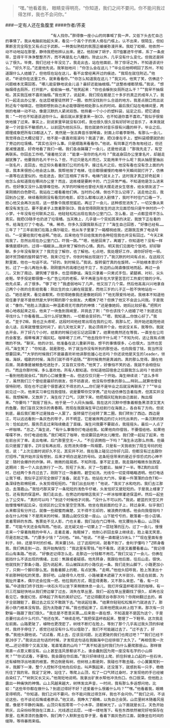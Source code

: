 > “嘿。”他看着我， 眼睛变得明亮，“你知道，我们之间不要问。你不能问我过得怎样，我也不会问你。”

###一定有人还在鱼腹里
####作者/荞麦

						“有人找你。”胖得像一座小山的同事喊了我一声，又低下头去忙自己的事情了。我从电脑前抬起头来，看见一个高个子的男人倚在门框上。认不出来，很陌生，但如果断言完全陌生又有点过于武断。一种类似熟稔的氛围正缓缓弥漫开来。我眨了眨眼，他依然一动不动地站在那里，静待我把他辨认出来。是Z。他刮掉了胡子，将T恤塞进牛仔裤，系了一条皮带，显得干干净净整整齐齐，而不再是乱七八糟的。除此以外，几乎没有什么变化。但我还是辨认了很久。毕竟，我们已经十年没见了。我走出去，站在他面前，除了惊讶之外，不知道该说什么。“好久不见。”还是他先说。我笨拙地问：“你怎么会在这儿？”毕业后他明明回了苏州，不知道跟什么人结婚了。但他现在站在这儿，看不出曾经离开过的痕迹。“我现在就住附近。”他说，“听说你在这里工作，就来看看你。”“你怎么知道我在这儿？”我又问。他笑了笑，仿佛这个问题根本无需回答。“哪儿能安静地说会儿话？最好还能抽根烟。”“这整栋楼都禁烟。”我说，“想抽烟得去厕所，打开窗户，偷偷抽一根。”他笑起来：“你也会躲到女厕所这么干？”“我早不抽烟啦。其实我压根不喜欢抽烟。”我也笑了。说起来，我们现在都是三十多岁的真正的成年人了。我们一起走出办公室，在这层楼里徒然转了一圈，依然没找到什么合适的地方。我差点脱口而出说附近有个咖啡店，但随即想到自己未必能够跟他相处那么长的时间。最后我们站在电梯间里，两侧的电梯一动不动，像是沉默的人紧闭双唇。他拎着一个小小的塑料袋，站定之后，把它递给我：“一时也不知道该送你什么。最后就从家里拿来一张CD，也不知道你喜不喜欢。”我似乎很愉快地接了过来。事实上，别说家里早就没有CD机，我也很久很久没有好好听过音乐了。本来我就是一个对音乐不敏感的人，以前因为他玩乐队，我也就装作对音乐很有兴趣的样子。毕业之后，顺理成章把所有CD都送人了。竟然是一张古典音乐钢琴曲，封面上印着李斯特。有那么一会儿，我觉得自己大概记错了，他不是一直喜欢摇滚吗？我道了谢，把CD拿在手上，塑料袋顺便就扔到了旁边的垃圾桶。“其实也没什么事。只是顺路来看看你。”他说。有同事正巧急匆匆经过，但还是减慢速度，好奇地看了我们一眼。我们各自踌躇了一会儿，还是他说道：“那我先走了。有空再联系。你回去工作吧。”接着他又说：“能拿一张你的名片吗？”我返身回办公室拿名片，却越走越犹豫了。他要我的名片干什么？但，不过只是名片而已，又能用来干什么呢？我从抽屉里抽出一张名片，走回去，他正仰头看着我们公司的名字。接过名片之后，他没有看也没有念上面的内容，我本来很担心他会这么做。我帮他按了电梯，往日都很缓慢的电梯今天瞬间就打开了，仿佛一直等在这里似的。他走进去，我们互相挥了挥手。电梯门就关上了。这时我才真正好奇起来：他怎么会知道我在哪间办公室？而且，这栋楼是要刷卡的，门卫异常严格。不知道他是怎么进来的。但好像又没什么能够难住他。大学的时候他也曾经大摇大摆走进女生宿舍，给女朋友送了一束刚摘的白色野花。我站在二楼看着他们俩。当时的心情，倒也不怎么记得了。送走他之后，我回到办公室，继续看刚刚没有看完的电影，却怎么都难以进入剧情了，我时不时往门口看一下，担心他又会再次出现，这一想象令我感觉尴尬。再过了一会儿，这种感觉消失了。一切又像从来都没有发生过。要不是桌子上放着那张CD，我会觉得刚刚发生的这次见面恐怕只是午休时的一个小梦。十年没有任何联系之后，他轻轻松松出现在我办公室门口。怎么看，这一点都显得不怎么真实。我把CD随手也扔进了垃圾桶。当天晚上，几乎是一个突如其来的决定，我放下正在看的书，给海生打了个电话。“咦，稀奇。你多久没跟我联系过了？”海生自己回答，“好像已经有……三年了？”三年前我们在路上偶尔碰见，他从车子里拿了一箱樱桃给我，还跟我互换了电话号码。“一定要给我打电话啊。”他说。后来他在节日给我发的各种短信我也并没有回过。“今天Z来找我了。忽然出现在办公室门口。吓我一跳。”“嗯，他是回来了。离婚了，你知道吧？没有一样事情是顺利的，过得一塌糊涂……我非常了解你的心情。真的。明天我们见面吃个饭吧。好好聊聊。多少年没有聊天了？我完全了解你，也了解他。七点吧，我处理好工作，请你好好吃一顿。就环贸顶楼的旋转餐厅吧，我来订位子。你到时候出现就行了。”我沉默的时间有点长，在这段沉默里面，他也一句话不说。“好的。到时候见。”我说。旋转餐厅真的在旋转。一开始根本意识不到，过了一会儿再抬头看，刚刚窗外的高楼已经不见了，东边的山简直像拔地而起。再过一会儿，又到了南边，建筑矮了很多，也显得静谧。海生只拿着一只男式手包，紧腿裤、衬衫、尖头皮鞋。举手投足都很像一名广告公司的老板，早不再是当年在大学里苦苦打工热爱打鼓的少年。他先点菜，点了很多。“够了吧？”我虚弱地叫了几声，他又加了几个菜。然后他高高兴兴地拿自己两个小孩的合影给我看：刚出生的女儿躺在摇篮里，而他三岁的儿子正一脸不快地站在一边。“她总是笑，看见谁都笑。你觉得她像我还是像她妈妈？”他无限爱怜地说。我根本不知道他现任妻子是不是依然是大学时期的那个女朋友。大概换了吧？但换了他又不会这么问我。于是我说：“像你。”他脸上流露出一种温柔得无可救药的神情：“还是像她妈，她妈比较好看。”把照片细心地收起来之后，他夹了一块鱼到我碗里，并挑去了刺：“你也该找个人结婚了吧？到底还在寻找什么？你看看我……没什么好犹豫的，一切都会变好的。”“嗯，我知道……你放心好了。”我说。“至于Z嘛，我也正头疼呢，这段时间他经常出现在我的公司，我那么忙，刚开始还能陪他说会儿话，后来就慢慢没时间了。前几天他又来了，我必须得开个会，他说没关系，我等你。我就去开会。开了好几个小时，结束的时候已经忘记这回事了。结果他竟然还在等我，一直坐在公司的会客室。烟蒂堆满了烟灰缸。咖啡喝了三杯。”“他去找你干什么呢？”不知为何，这让我有点微微的不快。“聊天。他的计划，他准备在这儿重新开始，想干的事情很多，心也很大。当然也苦闷。”海生笑了：“你知道，就是那些，听了就当作没有听到的那些话。也向我借了钱，我当然没想要回来。”“大学的时候我们不是最喜欢听他讲那些雄心壮志吗？你还说他是天生的leader。领袖，海妖，唱歌的时候，海员们就不得不追随。”“那时候竟然是真诚的。真的那么觉得。跟在他后面，简直像是被鲸鱼吃进肚子，又盲目又惊奇。”他笑了，好像怕不笑的话，我就不会相信似的。“而且你那时候，多么喜欢他。所有人都知道。你知道他回宿舍之后跟我怎么说吗？他说你一看到他脸就会红。”我的心口被重重一击。但这仅仅只是一个开始。海生继续说：“这么多年了，虽然我们三个曾经是最好的朋友，但不妨直说，他没有你想象的那么……特别……就算他曾经很特别吧，现在也不过是个很普通又不得志的人……你们是不是毕业之后就没再联系了？”“毕业前见过一次。他来实习单位找我借钱，说是要帮你交学费。”这句话仿佛包含着指责，但其实并没有。我想解释，又放弃了。海生叹了口气，沉默下来。他把烟灰缸拖到自己面前，掏出烟来。“你要吗？”我摇了摇头。他于是一个人闷头抽烟。我在这片沉默中想象着鲸鱼黑漆漆又宽大的鱼腹，我们盲目又快乐的青春期。而现在我跟海生早已经航行在海面上，各自有了方向。但说到底，最后我们都不过是独自一人罢了。旋转餐厅已经转了第二圈，我们转到了西边。西边是江，可以远远看到一条灰色的带子，并不明显，它是被岸两边的灯火衬托出来的，一条沉默的狭沟：恰如此时。服务员走过来陆续撤走了菜碟。海生问我要不要甜点，我摇摇头。最后一人点了一杯咖啡。“总之，”海生说，“有什么事情你打电话给我。如果他向你借钱，不要借给他。如果他喋喋不休，你打电话给我。”我们喝完了咖啡，他说要回去哄女儿睡觉。我们便一起站了起来，他在前台买了单。走出电梯，后门那里空无一人。“不应该拥抱一下吗？”海生永远那么热情。但最后只是握了握手。Z并没有再出现，反而消失得像一阵烟雾。只是有一天我收到了陌生号码的短信，说：“上次见面时说好久不见，其实并不对，我在路上碰见过你好几回，但都没有过去跟你打招呼。”我开始并没有想到，后来才明白这是Z的号码。这条短信带来的是近乎惊恐式的心神不定：随时会爆炸的炸弹。砰。微微的摇晃感。不知所措。拿不定主意。我走路时略微东张西望。这期间：我一个人出去旅行了一次。剪短了头发。买了一包碧云，抽掉了一半。等Z真的出现时，已经两个多月过去了。刚刚下过一场暴雨，碧空如洗。光线令一切变得略略透明。他打电话让我下楼，我似乎正好完全做好了准备，就走下去。他站在大门外，穿着一件薄薄的白色T和一条深绿色软棉短裤，头发剪得短短的。“我们出去玩吧！”他说，“我买了水和吃的。我们去江那边，去落霞山。”我恰巧那天穿了一条短短的浅色牛仔裙，头发恰好又是短短的。于是我上楼拿了包，还有我的保温杯。我们走出去，在旁边的咖啡店我买了一杯冰咖啡灌进保温杯。然后一起坐上了公交车。“真的可以吗？”到这个时候他才问我。“没什么不可以的。”我说。碧蓝的天空又开始慢慢堆积起云朵，往郊区的公交车里空空荡荡。他坐在我前面的位子上，转过身来，似乎我们从来都没有分开过。就像一些甜蜜而痛楚，又不得不忘却的，被浪费的情感。他会向我借钱吗？会在什么时候？不是周末的时候，落霞山就仅仅是一座山。山下脏兮兮的，散落着一些小店铺，卖着零碎的东西。售票处不见人影，门也关着，我们站在门口等待。他叉腰抬头看山，山顶有雾，“可能今天还会有阵雨。”他说。这无疑又给一切蒙上了一层轻薄的压力。过了一会儿，慢慢走来一个穿着拖鞋的中年人，走着走着，拖鞋掉了，他耐心折回去穿上继续走，脸上毫无笑意，尽是忍耐之情。“门票多少钱？”Z问他。“80。”他说。“不是一直都是15块么？”“现在里面有舍利子，80，还是平时的价格。周末要150。过了这段时间，就看不到了。舍利子懂吗？”Z转身看我，我们俩走到一边，我开始掏钱包：“我这里有零钱。”他不看我，还是叉着腰看着山。“我记得后山有条路。”他说，“好像还记得怎么走。走那边一分钱都不用花。”我们又站了一会儿，仿佛在抵挡什么不该出现的情绪，比如：焦躁或者疑惑。他先转身，我跟在他后面，往后山走。很快，他就找到了那条小路，因为说起来，后山被踩出的小路仅此一条。我们走到山脚下，小路更加小了，只剩一个脚印那么宽。我看着脚上的鞋，有点犹豫。“走啊。”他扭头招呼我，脸上荡漾出十年前那种轻松的笑意。那好吧。山陡得令人吃惊，小路被灌木遮蔽了大半部分。他走在前面，为我扯开灌木，偶尔还会拉我一把。他拉我的方式，既显得勇敢，又不那么亲密。“看，有一只猫。”中途我们终于找到一块石头可以坐下来稍微休息一会儿，我打开保温杯喝凉凉的咖啡。有一只三花猫轻快地从我们旁边窜了过去，消失在草丛里。我们一起在草丛里翻找了很久，却再也没看见它。像是幻觉。却唤起了所有的美好记忆。“还记得翻灵谷寺那次吗？你爬树翻过去的，裤子全部蹭脏了，翻过去之后又不敢跳下去。”他说起往事。“结果你轻轻松松推开门就进去了。那扇小铁门根本没有锁。因为太隐蔽了嘛。”我也想起来了。后来他把我从树上抱下来。那次有一只野猫一路跟了我们很久。“我总是不愿意买票……后来我一直在想，不知道是不是因为这个，于是总要付出点什么代价。”他还在笑。“继续走吧。”我把保温杯收起来，整理了一下鞋带。这次我走在前面。山路更陡了，植物也更茂密了。树枝不断打在脸上。等到了那个几乎高过我头顶的斜坡时，我终于停住了，感觉已经没有什么可以借助了，我们不可能越过去了。“过不去了，好像。”我扭头跟他说。“试试看，爬上去，应该没问题。比这更陡的我们也爬过吧？”“我们已经不是20岁了。”我说出这句话的时候，才发现这句话在我脑海中已经徘徊了太久了。“再相信我一次吧……还记得那个又高又陡，笔直笔直的山吗？”“真不知道当时我们为什么要爬那座山。那样做简直一点意义都没有。山上甚至连风景都谈不上。谁会蠢到因为爬一座没有名字的小山摔死？”“你试试看，不要怕，我会跟在你后面。”我只好继续往上爬，抓住斜坡上凸起的一些石块，还有植物浮出地面的根茎。旁边倒是有树，但树枝上都是刺，我碰也不敢去碰。小心翼翼爬到一半，我脚下一滑，整个人控制不住地向后仰去，叫声飘起来，还没落下，就感到有一只手，稳稳托住了我的背。我定了定神，站住了。等爬上山顶，松了一口气转过身时，才发现他的手已经被血染红了。”“树刺又长又尖。”他简短地说明。我拿出矿泉水帮他冲洗伤口。伤口很深。但他脸上露出一种痛快的神情。山上风越来越大，树林发出声音，一时间，我有那么多话想问他，比如：“这些年你都在做什么？到底过得好不好？还爱着什么恨着什么吗？”“嘿。”他看着我，眼睛变得明亮，“你知道，我们之间不要问。你不能问我过得怎样，我也不会问你。”“我们之间，不谈论这些。也不谈论后悔或者原谅。”他又说。我睁大了眼睛，以免自己会哭。山峦里树木随着风摇摆，像是不平静的海面。山顶只有孤零零一个小木亭。漆都掉光了。山下面就是长江。天色开始转灰，云朵纷纷聚拢在江面上，光线透过云层，一缕一缕地落下。有些东西依然被完好地保存在那里，在黑漆漆的鱼腹中。我们两个人默默坐在亭子里，看着下面灰色的江面，就像坐在时间的缝隙，等待暴雨来临。			  		